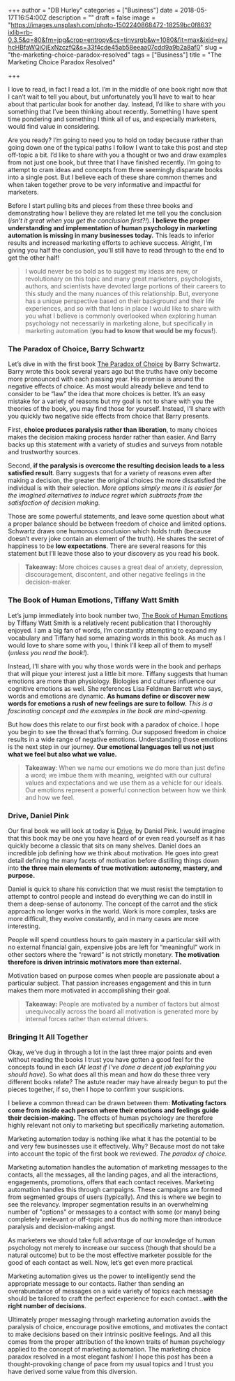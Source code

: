 +++
author = "DB Hurley"
categories = ["Business"]
date = 2018-05-17T16:54:00Z
description = ""
draft = false
image = "https://images.unsplash.com/photo-1502240868472-18259bc0f863?ixlib=rb-0.3.5&q=80&fm=jpg&crop=entropy&cs=tinysrgb&w=1080&fit=max&ixid=eyJhcHBfaWQiOjExNzczfQ&s=33f4cde45ab58eeaa07cdd9a9b2a8af0"
slug = "the-marketing-choice-paradox-resolved"
tags = ["Business"]
title = "The Marketing Choice Paradox Resolved"

+++


I love to read, in fact I read a lot. I’m in the middle of one book right now that I can’t wait to tell you about, but unfortunately you’ll have to wait to hear about that particular book for another day. Instead, I’d like to share with you something that I’ve been thinking about recently. Something I have spent time pondering and something I think all of us, and especially marketers, would find value in considering.

Are you ready? I’m going to need you to hold on today because rather than going down one of the typical paths I follow I want to take this post and step off-topic a bit. I’d like to share with you a thought or two and draw examples from not just one book, but three that I have finished recently. I’m going to attempt to cram ideas and concepts from three seemingly disparate books into a single post. But I believe each of these share common themes and when taken together prove to be very informative and impactful for marketers.

Before I start pulling bits and pieces from these three books and demonstrating how I believe they are related let me tell you the conclusion (_isn’t it great when you get the conclusion first?!_). **I believe the proper understanding and implementation of human psychology in marketing automation is missing in many businesses today.** This leads to inferior results and increased marketing efforts to achieve success. Alright, I'm giving you half the conclusion, you'll still have to read through to the end to get the other half!

> I would never be so bold as to suggest my ideas are new, or revolutionary on this topic and many great marketers, psychologists, authors, and scientists have devoted large portions of their careers to this study and the many nuances of this relationship. But, everyone has a unique perspective based on their background and their life experiences, and so with that lens in place I would like to share with you what I believe is commonly overlooked when exploring human psychology not necessarily in marketing alone, but specifically in marketing automation (**you had to know that would be my focus!**).

### The Paradox of Choice, Barry Schwartz

Let’s dive in with the first book [The Paradox of Choice](https://www.amazon.com/Paradox-Choice-Why-More-Less/dp/149151423X) by Barry Schwartz. Barry wrote this book several years ago but the truths have only become more pronounced with each passing year. His premise is around the negative effects of choice. As most would already believe and tend to consider to be “law” the idea that more choices is better. It’s an easy mistake for a variety of reasons but my goal is not to share with you the theories of the book, you may find those for yourself. Instead, I’ll share with you quickly two negative side effects from choice that Barry presents.

First, **choice produces paralysis rather than liberation**, to many choices makes the decision making process harder rather than easier. And Barry backs up this statement with a variety of studies and surveys from notable and trustworthy sources.

Second, **if the paralysis is overcome the resulting decision leads to a less satisfied result**. Barry suggests that for a variety of reasons even after making a decision, the greater the original choices the more dissatisfied the individual is with their selection. _More options simply means it is easier for the imagined alternatives to induce regret which subtracts from the satisfaction of decision making._

Those are some powerful statements, and leave some question about what a proper balance should be between freedom of choice and limited options. Schwartz draws one humorous conclusion which holds truth (because doesn’t every joke contain an element of the truth). He shares the secret of happiness to be **low expectations**. There are several reasons for this statement but I’ll leave those also to your discovery as you read his book.

> **Takeaway:** More choices causes a great deal of anxiety, depression, discouragement, discontent, and other negative feelings in the decision-maker.

### The Book of Human Emotions, Tiffany Watt Smith

Let’s jump immediately into book number two, [The Book of Human Emotions](https://www.amazon.com/Book-Human-Emotions-Ambiguphobia-Around/dp/0316265403) by Tiffany Watt Smith is a relatively recent publication that I thoroughly enjoyed. I am a big fan of words, I’m constantly attempting to expand my vocabulary and Tiffany had some amazing words in this book. As much as I would love to share some with you, I think I’ll keep all of them to myself (_unless you read the book!_).

Instead, I’ll share with you why those words were in the book and perhaps that will pique your interest just a little bit more. Tiffany suggests that human emotions are more than physiology. Biologies and cultures influence our cognitive emotions as well. She references Lisa Feldman Barrett who says, words and emotions are dynamic. **As humans define or discover new words for emotions a rush of new feelings are sure to follow.**  _This is a fascinating concept and the examples in the book are mind-opening._

But how does this relate to our first book with a paradox of choice. I hope you begin to see the thread that’s forming. Our supposed freedom in choice results in a wide range of negative emotions. Understanding those emotions is the next step in our journey. **Our emotional languages tell us not just what we feel but also what we value.**

> **Takeaway**: When we name our emotions we do more than just define a word; we imbue them with meaning, weighted with our cultural values and expectations and we use them as a vehicle for our ideals. Our emotions represent a powerful connection between how we think and how we feel.

### Drive, Daniel Pink

Our final book we will look at today is [Drive](https://www.amazon.com/Drive-Surprising-Truth-About-Motivates/dp/1594484805), by Daniel Pink. I would imagine that this book may be one you have heard of or even read yourself as it has quickly become a classic that sits on many shelves. Daniel does an incredible job defining how we think about motivation. He goes into great detail defining the many facets of motivation before distilling things down into **the three main elements of true motivation: autonomy, mastery, and purpose.**

Daniel is quick to share his conviction that we must resist the temptation to attempt to control people and instead do everything we can do instill in them a deep-sense of autonomy. The concept of the carrot and the stick approach no longer works in the world. Work is more complex, tasks are more difficult, they evolve constantly, and in many cases are more interesting.

People will spend countless hours to gain mastery in a particular skill with no external financial gain, expensive jobs are left for “meaningful” work in other sectors where the “reward” is not strictly monetary. **The motivation therefore is driven intrinsic motivators more than external.**

Motivation based on purpose comes when people are passionate about a particular subject. That passion increases engagement and this in turn makes them more motivated in accomplishing their goal.

> **Takeaway:** People are motivated by a number of factors but almost unequivocally across the board all motivation is generated more by internal forces rather than external drivers.

### Bringing It All Together

Okay, we’ve dug in through a lot in the last three major points and even without reading the books I trust you have gotten a good feel for the concepts found in each (_At least if I’ve done a decent job explaining you should have_). So what does all this mean and how do these three very different books relate? The astute reader may have already begun to put the pieces together, if so, then I hope to confirm your suspicions.

I believe a common thread can be drawn between them: **Motivating factors come from inside each person where their emotions and feelings guide their decision-making.** The effects of human psychology are therefore highly relevant not only to marketing but specifically marketing automation.

Marketing automation today is nothing like what it has the potential to be and very few businesses use it effectively. Why? Because most do not take into account the topic of the first book we reviewed. _The paradox of choice._

Marketing automation handles the automation of marketing messages to the contacts, all the messages, all the landing pages, and all the interactions, engagements, promotions, offers that each contact receives. Marketing automation handles this through campaigns. These campaigns are formed from segmented groups of users (typically). And this is where we begin to see the relevancy. Improper segmentation results in an overwhelming number of "options" or messages to a contact with some (or many) being completely irrelevant or off-topic and thus do nothing more than introduce paralysis and decision-making angst.

As marketers we should take full advantage of our knowledge of human psychology not merely to increase our success (though that should be a natural outcome) but to be the most effective marketer possible for the good of each contact as well. Now, let’s get even more practical.

Marketing automation gives us the power to intelligently send the appropriate message to our contacts. Rather than sending an overabundance of messages on a wide variety of topics each message should be tailored to craft the perfect experience for each contact…**with the right number of decisions**.

Ultimately proper messaging through marketing automation avoids the paralysis of choice, encourage positive emotions, and motivates the contact to make decisions based on their intrinsic positive feelings. And all this comes from the proper attribution of the known traits of human psychology applied to the concept of marketing automation. The marketing choice paradox resolved in a most elegant fashion! I hope this post has been a thought-provoking change of pace from my usual topics and I trust you have derived some value from this diversion.

